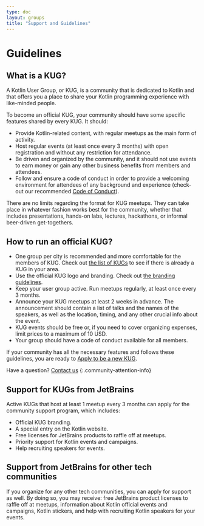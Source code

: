 ```yaml
---
type: doc
layout: groups
title: "Support and Guidelines"
---
```


# Guidelines

## What is a KUG?

A Kotlin User Group, or KUG, is a community that is  dedicated to Kotlin and that offers you a place to share your
 Kotlin programming experience with like-minded people. 

To become an official KUG, your community should have some specific features shared by every KUG. It should: 
* Provide Kotlin-related content, with regular meetups as the main form of activity.
* Host regular events (at least once every 3 months) with open registration and without any restriction for attendance. 
* Be driven and organized by the community, and it should not use events to earn money or gain any other business
 benefits from members and attendees.
* Follow and ensure a code of conduct in order to provide a welcoming environment for attendees of any background and
 experience (check-out our recommended [Code of Conduct](https://confluence.jetbrains.com/display/ALL/JetBrains+Open+Source+and+Community+Code+of+Conduct?_ga=2.196540523.635003367.1591004320-634043455.1590756936)).

There are no limits regarding the format for KUG meetups. They can take place in whatever fashion works best for the
 community, whether that includes presentations, hands-on labs, lectures, hackathons, or informal beer-driven get-togethers. 

## How to run an official KUG?

* One group per city is recommended and more comfortable for the members of KUG. Check out [the list of KUGs](/user-groups/user-group-list.html) to see if there is already a KUG in your area.
* Use the official KUG logo and branding. Check out [the branding guidelines](/user-groups/branding.html).
* Keep your user group active. Run meetups regularly, at least once every 3 months.
* Announce your KUG meetups at least 2 weeks in advance. The announcement should contain a list of talks
 and the names of the speakers, as well as the location, timing, and any other crucial info about the event. 
* KUG events should be free or, if you need to cover organizing expenses, limit prices to a maximum of 10 USD.
* Your group should have a code of conduct available for all members. 

If your community has all the necessary features and follows these guidelines, you are ready to [Apply to be a new
 KUG](https://surveys.jetbrains.com/s3/submit-a-local-kotlin-user-group).
 
Have a question? [Contact us]()
{:.community-attention-info}

## Support for KUGs from JetBrains
Active KUGs that host at least 1 meetup every 3 months can apply for the community support program, which includes:
* Official KUG branding.
* A special entry on the Kotlin website.
* Free licenses for JetBrains products to raffle off at meetups.
* Priority support for Kotlin events and campaigns.
* Help recruiting speakers for events.

## Support from JetBrains for other tech communities
If you organize for any other tech communities, you can apply for support as well. By doing so, you may receive: free JetBrains product licenses to raffle off at meetups, information about Kotlin official events and campaigns, Kotlin stickers, and help with recruiting Kotlin speakers for your events.